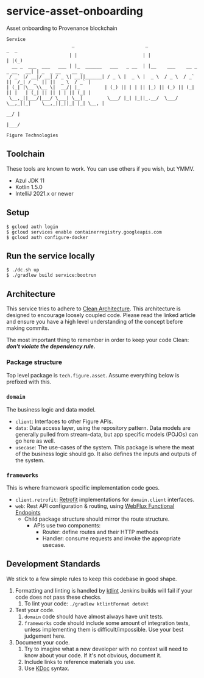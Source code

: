 # service-asset-onboarding

Asset onboarding to Provenance blockchain

```
Service
                        _                          _                              _  _               
                       | |                        | |                            | |(_)              
  __ _  ___  ___   ___ | |_  ______   ___   _ __  | |__    ___    __ _  _ __   __| | _  _ __    __ _ 
 / _` |/ __|/ __| / _ \| __||______| / _ \ |  _ \ |  _ \  / _ \  / _` ||  /_| / _` || ||  _ \  / _` |
| (_| |\__ \\__ \|  __/| |_         | (_) || | | || |_) || (_) || (_| || |   | (_| || || | | || (_| |
 \__,_||___/|___/ \___| \__|         \___/ |_| |_||_.__/  \___/  \__,_||_|    \__,_||_||_| |_| \__, |
                                                                                                __/ |
                                                                                               |___/ 

Figure Technologies
```

## Toolchain

These tools are known to work. You can use others if you wish, but YMMV.

- Azul JDK 11
- Kotlin 1.5.0
- IntelliJ 2021.x or newer

## Setup

```shell
$ gcloud auth login
$ gcloud services enable containerregistry.googleapis.com
$ gcloud auth configure-docker
```

## Run the service locally

```shell
$ ./dc.sh up
$ ./gradlew build service:bootrun
```

## Architecture

This service tries to adhere to [Clean Architecture](https://blog.cleancoder.com/uncle-bob/2012/08/13/the-clean-architecture.html). This architecture is designed to
encourage loosely coupled code. Please read the linked article and ensure you have a high level understanding of the concept before making commits.

The most important thing to remember in order to keep your code Clean: **_don't violate the dependency rule._**

### Package structure

Top level package is `tech.figure.asset`. Assume everything below is prefixed with this.

### `domain`

The business logic and data model.

- `client`: Interfaces to other Figure APIs.
- `data`: Data access layer, using the repository pattern. Data models are generally pulled from stream-data, but
  app specific models (POJOs) can go here as well.
- `usecase`: The use-cases of the system. This package is where the meat of the business logic should go. It also defines the inputs
  and outputs of the system.

### `frameworks`

This is where framework specific implementation code goes.

- `client.retrofit`: [Retrofit](https://square.github.io/retrofit/) implementations for `domain.client` interfaces.
- `web`: Rest API configuration & routing, using [WebFlux Functional Endpoints](https://docs.spring.io/spring-framework/docs/current/reference/html/web-reactive.html#webflux-fn)
  - Child package structure should mirror the route structure.
    - APIs use two components:
      - Router: define routes and their HTTP methods
      - Handler: consume requests and invoke the appropriate usecase.

## Development Standards

We stick to a few simple rules to keep this codebase in good shape.

1. Formatting and linting is handled by [ktlint](https://github.com/pinterest/ktlint)
   Jenkins builds will fail if your code does not pass these checks.
    1. To lint your code: `./gradlew ktlintFormat detekt`
2. Test your code.
    1. `domain` code should have almost always have unit tests.
    2. `frameworks` code should include some amount of integration tests, unless implementing them is difficult/impossible. Use your best judgement here.
3. Document your code.
    1. Try to imagine what a new developer with no context will need to know about your code. If it's not obvious, document it.
    2. Include links to reference materials you use.
    3. Use [KDoc](https://kotlinlang.org/docs/kotlin-doc.html#kdoc-syntax) syntax.

